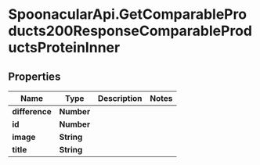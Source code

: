 # SpoonacularApi.GetComparableProducts200ResponseComparableProductsProteinInner

## Properties

Name | Type | Description | Notes
------------ | ------------- | ------------- | -------------
**difference** | **Number** |  | 
**id** | **Number** |  | 
**image** | **String** |  | 
**title** | **String** |  | 


